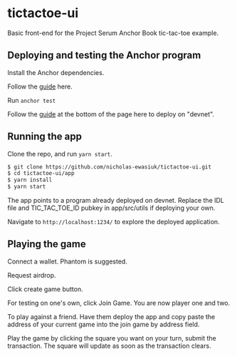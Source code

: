 # tictactoe-ui
Basic front-end for the Project Serum Anchor Book tic-tac-toe example. 

## Deploying and testing the Anchor program

Install the Anchor dependencies.

Follow the <a href="https://project-serum.github.io/anchor/getting-started/installation.html#install-rust">guide</a> here.

Run `anchor test`

Follow the <a href="https://book.anchor-lang.com/chapter_3/milestone_project_tic-tac-toe.html">guide</a> at the bottom of the page here to deploy on "devnet".

## Running the app

Clone the repo, and run `yarn start`.

```bash
$ git clone https://github.com/nicholas-ewasiuk/tictactoe-ui.git
$ cd tictactoe-ui/app
$ yarn install
$ yarn start
```

The app points to a program already deployed on devnet. Replace the IDL file and TIC_TAC_TOE_ID pubkey in app/src/utils if deploying your own.

Navigate to `http://localhost:1234/` to explore the deployed application.

## Playing the game

Connect a wallet. Phantom is suggested.

Request airdrop.

Click create game button. 

For testing on one's own, click Join Game. You are now player one and two.

To play against a friend. Have them deploy the app and copy paste the address of your current game into the join game by address field.

Play the game by clicking the square you want on your turn, submit the transaction. The square will update as soon as the transaction clears.